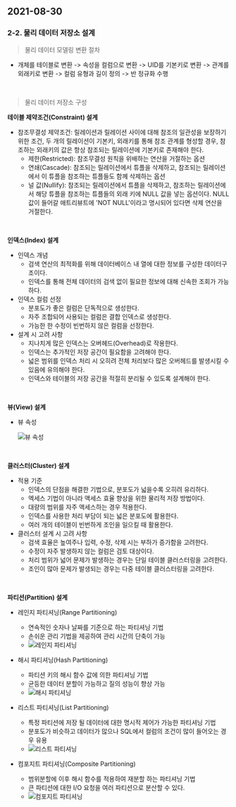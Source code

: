 ## 2021-08-30

### 2-2. 물리 데이터 저장소 설계

> 물리 데이터 모델링 변환 절차

* 개체를 테이블로 변환 -> 속성을 컬럼으로 변환 -> UID를 기본키로 변환 -> 관계를 외래키로 변환 -> 컬럼 유형과 길이 정의 -> 반 정규화 수행 

<br>

> 물리 데이터 저장소 구성

**테이블 제약조건(Constraint) 설계**

* 참조무결성 제약조건: 릴레이션과 릴레이션 사이에 대해 참조의 일관성을 보장하기 위한 조건, 두 개의 릴레이션이 기본키, 외래키를 통해 참조 관계를 형성할 경우, 참조하는 외래키의 값은 항상 참조되는 릴레이션에 기본키로 존재해야 한다.
  * 제한(Restricted): 참조무결성 원칙을 위배하는 연산을 거절하는 옵션
  * 연쇄(Cascade): 참조되는 릴레이션에서 튜플을 삭제하고, 참조되는 릴레이션에서 이 튜플을 참조하는 튜플들도 함께 삭제하는 옵션
  * 널 값(Nullify): 참조되는 릴레이션에서 튜플을 삭제하고, 참조하는 릴레이션에서 해당 튜플을 참조하는 튜플들의 외래 키에 NULL 값을 넣는 옵션이다. NULL 값이 들어갈 애트리뷰트에 'NOT NULL'이라고 명시되어 있다면 삭제 연산을 거절한다.

<br>

**인덱스(Index) 설계**

* 인덱스 개념
  * 검색 연산의 최적화를 위해 데이터베이스 내 열에 대한 정보를 구성한 데이터구조이다.
  * 인덱스를 통해 전체 데이터의 검색 없이 필요한 정보에 대해 신속한 조회가 가능하다.
* 인덱스 컬럼 선정
  * 분포도가 좋은 컬럼은 단독적으로 생성한다.
  * 자주 조합되어 사용되는 컬럼은 결합 인덱스로 생성한다.
  * 가능한 한 수정이 빈번하지 않은 컬럼을 선정한다.
* 설계 시 고려 사항
  * 지나치게 많은 인덱스는 오버헤드(Overhead)로 작용한다.
  * 인덱스는 추가적인 저장 공간이 필요함을 고려해야 한다.
  * 넓은 범위를 인덱스 처리 시 오히려 전체 처리보다 많은 오버헤드를 발생시킬 수 있음에 유의해야 한다.
  * 인덱스와 테이블의 저장 공간을 적절히 분리될 수 있도록 설계해야 한다.

<br>

**뷰(View) 설계**

* 뷰 속성

  ![뷰 속성](https://user-images.githubusercontent.com/68210266/131305180-6bb171b8-dcbe-4a6f-9088-01d5e97c3690.PNG)

<br>

**클러스터(Cluster) 설계**

* 적용 기준
  * 인덱스의 단점을  해결한 기법으로, 분포도가 넓을수록 오히려 유리하다.
  * 엑세스 기법이 아니라 액세스 효율 향상을 위한 물리적 저장 방법이다.
  * 대량의 범위를 자주 액세스하는 경우 적용한다.
  * 인덱스를 사용한 처리 부담이 되는 넓은 분포도에 활용한다.
  * 여러 개의 테이블이 빈번하게 조인을 일으킬 때 활용한다.
* 클러스터 설계 시 고려 사항
  * 검색 효율은 높여주나 입력, 수정, 삭제 시는 부하가 증가함을 고려한다.
  * 수정이 자주 발생하지 않는 컬럼은 검토 대상이다.
  * 처리 범위가 넓어 문제가 발생하는 경우는 단일 테이블 클러스터링을 고려한다.
  * 조인이 많아 문제가 발생되는 경우는 다중 테이블 클러스터링을 고려한다.

<br>

**파티션(Partition) 설계**

* 레인지 파티셔닝(Range Partitioning)
  * 연속적인 숫자나 날짜를 기준으로 하는 파티셔닝 기법
  * 손쉬운 관리 기법을 제공하여 관리 시간의 단축이 가능
  * ![레인지 파티셔닝](https://user-images.githubusercontent.com/68210266/131306927-9b86509e-c409-4388-839f-43e3123fd092.PNG)

* 해시 파티셔닝(Hash Partitioning)
  * 파티션 키의 해시 함수 값에 의한 파티셔닝 기법
  * 균등한 데이터 분할이 가능하고 질의 성능이 향상 가능
  * ![해시 파티셔닝](https://user-images.githubusercontent.com/68210266/131307077-93877642-1a34-4b3d-89f0-0e7bd3b8cc48.PNG)

* 리스트 파티셔닝(List Partitioning)
  * 특정 파티션에 저장 될 데이터에 대한 명시적 제어가 가능한 파티셔닝 기법
  * 분포도가 비슷하고 데이터가 많으나 SQL에서 컬럼의 조건이 많이 들어오는 경우 유용
  * ![리스트 파티셔닝](https://user-images.githubusercontent.com/68210266/131307398-824fd8c6-31fb-460a-833a-d5b31fdc9f95.PNG)

* 컴포지트 파티셔닝(Composite Partitioning)
  * 범위분할에 이후 해시 함수를 적용하여 재분할 하는 파티셔닝 기법
  * 큰 파티션에 대한 I/O 요청을 여러 파티션으로 분산할 수 있다.
  * ![컴포지트 파티셔닝](https://user-images.githubusercontent.com/68210266/131307833-b9ce3037-9c4f-42f6-b8e9-6b99d866e493.PNG)

